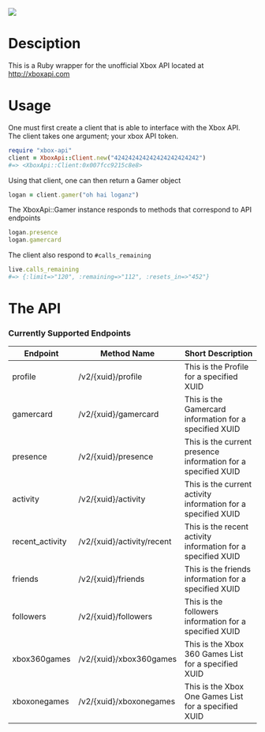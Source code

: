 ![](https://circleci.com/gh/audibleblink/xbox-api.svg?style=shield&circle-token=:circle-token)

# Desciption

This is a Ruby wrapper for the unofficial Xbox API located at http://xboxapi.com

# Usage

One must first create a client that is able to interface with the Xbox API.  
The client takes one argument; your xbox API token.

```ruby
require "xbox-api"
client = XboxApi::Client.new("424242424242424242424242")
#=> <XboxApi::Client:0x007fcc9215c8e8>

```

Using that client, one can then return a Gamer object

```ruby
logan = client.gamer("oh hai loganz")
```

The XboxApi::Gamer instance responds to methods that correspond to API endpoints

```ruby
logan.presence
logan.gamercard
```

The client also respond to `#calls_remaining`

```ruby
live.calls_remaining
#=> {:limit=>"120", :remaining=>"112", :resets_in=>"452"}
```

# The API

### Currently Supported Endpoints

| Endpoint | Method Name |  Short Description |
|---       |---   |---                 |
| profile         | /v2/{xuid}/profile         | This is the Profile for a specified XUID|
| gamercard       | /v2/{xuid}/gamercard       | This is the Gamercard information for a specified XUID|
| presence        | /v2/{xuid}/presence        | This is the current presence information for a specified XUID|
| activity        | /v2/{xuid}/activity        | This is the current activity information for a specified XUID|
| recent_activity | /v2/{xuid}/activity/recent | This is the recent activity information for a specified XUID|
| friends         | /v2/{xuid}/friends         | This is the friends information for a specified XUID|
| followers       | /v2/{xuid}/followers       | This is the followers information for a specified XUID|
| xbox360games    | /v2/{xuid}/xbox360games    | This is the Xbox 360 Games List for a specified XUID|
| xboxonegames    | /v2/{xuid}/xboxonegames    | This is the Xbox One Games List for a specified XUID|

